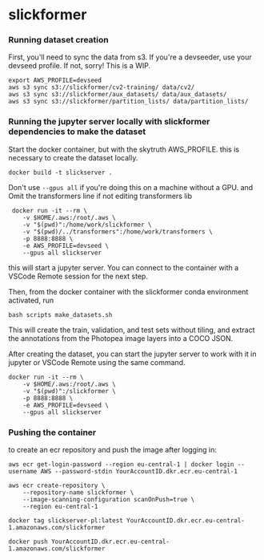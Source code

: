 # slickformer

### Running dataset creation

First, you'll need to sync the data from s3. If you're a devseeder, use your devseed profile. If not, sorry! This is a WIP.

```
export AWS_PROFILE=devseed
aws s3 sync s3://slickformer/cv2-training/ data/cv2/
aws s3 sync s3://slickformer/aux_datasets/ data/aux_datasets/
aws s3 sync s3://slickformer/partition_lists/ data/partition_lists/
```

### Running the jupyter server locally with slickformer dependencies to make the dataset

Start the docker container, but with the skytruth AWS_PROFILE. this is necessary to create the dataset locally.

```
docker build -t slickserver .
```
Don't use `--gpus all` if you're doing this on a machine without a GPU. and Omit the transformers line if not editing transformers lib
```
 docker run -it --rm \
    -v $HOME/.aws:/root/.aws \
    -v "$(pwd)":/home/work/slickformer \
    -v "$(pwd)/../transformers":/home/work/transformers \
    -p 8888:8888 \
    -e AWS_PROFILE=devseed \
    --gpus all slickserver
```

this will start a jupyter server. You can connect to the container with a VSCode Remote session for the next step.

Then, from the docker container with the slickformer conda environment activated, run

`bash scripts make_datasets.sh`

This will create the train, validation, and test sets without tiling, and extract the annotations from the Photopea image layers into a COCO JSON.

After creating the dataset, you can start the jupyter server to work with it in jupyter or VSCode Remote using the same command.

```
docker run -it --rm \
    -v $HOME/.aws:/root/.aws \
    -v "$(pwd)":/slickformer \
    -p 8888:8888 \
    -e AWS_PROFILE=devseed \
    --gpus all slickserver
```

### Pushing the container

to create an ecr repository and push the image after logging in:

`aws ecr get-login-password --region eu-central-1 | docker login --username AWS --password-stdin YourAccountID.dkr.ecr.eu-central-1`

```
aws ecr create-repository \
    --repository-name slickformer \     
    --image-scanning-configuration scanOnPush=true \
    --region eu-central-1

docker tag slickserver-pl:latest YourAccountID.dkr.ecr.eu-central-1.amazonaws.com/slickformer

docker push YourAccountID.dkr.ecr.eu-central-1.amazonaws.com/slickformer
```
